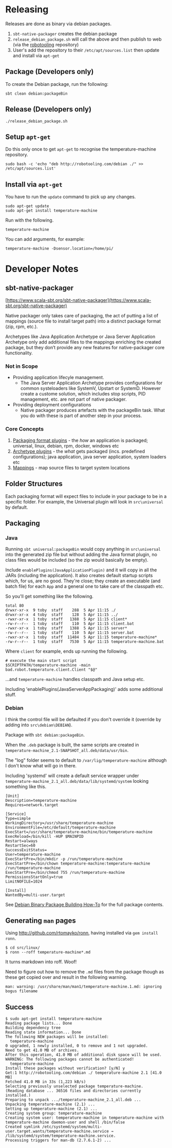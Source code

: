 
# Releasing

Releases are done as binary via debian packages.

1. `sbt-native-packager` creates the debian package
1. `release_debian_package.sh` will call the above and then publish to web (via the [robotooling](http://robotooling.com/maven/bad/robot/temperature-machine/debian/) repository)
1. User's add the repository to their `/etc/apt/sources.list` then update and install via `apt-get`

## Package (Developers only)

To create the Debian package, run the following:
       
    sbt clean debian:packageBin
    

## Release (Developers only)

    ./release_debian_package.sh


## Setup `apt-get`

Do this only once to get `apt-get` to recognise the temperature-machine repository.

    sudo bash -c 'echo "deb http://robotooling.com/debian ./" >> /etc/apt/sources.list'


## Install via `apt-get`

You have to run the `update` command to pick up any changes.

    sudo apt-get update
    sudo apt-get install temperature-machine

Run with the following.

    temperature-machine
    
You can add arguments, for example:

    temperature-machine -Dsensor.location=/home/pi/


# Developer Notes

## sbt-native-packager

[https://www.scala-sbt.org/sbt-native-packager](https://www.scala-sbt.org/sbt-native-packager)

Native packager only takes care of packaging, the act of putting a list of mappings (source file to install target path) into a distinct package format (zip, rpm, etc.).

Archetypes like Java Application Archetype or Java Server Application Archetype only add additional files to the mappings enriching the created package, but they don’t provide any new features for native-packager core functionality.

### Not in Scope

* Providing application lifecyle management.
    * The Java Server Application Archetype provides configurations for common systeloaders like SystemV, Upstart or SystemD. However create a custome solution, which includes stop scripts, PID management, etc. are not part of native packager.
* Providing deployment configurations
    * Native packager produces artefacts with the packageBin task. What you do with these is part of another step in your process.

### Core Concepts

1. [Packaging format plugins](https://www.scala-sbt.org/sbt-native-packager/introduction.html#format-plugins) - the _how_ an application is packaged; universal, linux, debian, rpm, docker, windows etc 
1. [Archetype plugins](https://www.scala-sbt.org/sbt-native-packager/introduction.html#archetype-plugins) - the _what_ gets packaged (incs.  predefined configurations); java application, java server application, system loaders etc
1. [Mappings](https://www.scala-sbt.org/sbt-native-packager/introduction.html#mappings) - map source files to target system locations

## Folder Structures

Each packaging format will expect files to include in your package to be in a specific folder. For example, the Universal plugin will look in `src\universal` by default.


## Packaging

### Java

Running `sbt universal:packageBin` would copy anything in `src\universal` into the generated zip file but without adding the Java format plugin, no class files would be included (so the zip would basically be empty).

Include `enablePlugins(JavaApplicationPlugin)` and it will copy in all the JARs (including the application). It also creates default startup scripts which, for us, are no good. They're close; they create an executable (and batch file) for each `App` and a general one to take care of the classpath etc.

So you'll get something like the following.

    total 80
    drwxr-xr-x  9 toby  staff    288  5 Apr 11:15 ./
    drwxr-xr-x  4 toby  staff    128  5 Apr 11:15 ../
    -rwxr-xr-x  1 toby  staff   1388  5 Apr 11:15 client*
    -rw-r--r--  1 toby  staff    110  5 Apr 11:15 client.bat
    -rwxr-xr-x  1 toby  staff   1388  5 Apr 11:15 server*
    -rw-r--r--  1 toby  staff    110  5 Apr 11:15 server.bat
    -rwxr-xr-x  1 toby  staff  11484  5 Apr 11:15 temperature-machine*
    -rw-r--r--  1 toby  staff   7530  5 Apr 11:15 temperature-machine.bat
    
Where `client` for example, ends up running the following.

    # execute the main start script
    $SCRIPTPATH/temperature-machine -main bad.robot.temperature.client.Client "$@"

...and `temperature-machine` handles classpath and Java setup etc.

Including 'enablePlugins(JavaServerAppPackaging)' adds some additional stuff.

### Debian

I think the control file will be defaulted if you don't override it (override by adding into `src\debian\DEBIAN`).

Package with `sbt debian:packageBin`.

When the `.deb` package is built, the same scripts are created in `temperature-machine_2.1-SNAPSHOT_all.deb/data/usr/bin`.

The "log" folder seems to default to `/var/lig/temperature-machine` although I don't know what will go in there.

Including 'systemd' will create a default service wrapper under `temperature-machine_2.1_all.deb/data/lib/systemd/system` looking something like this.

    [Unit]
    Description=temperature-machine
    Requires=network.target
    
    [Service]
    Type=simple
    WorkingDirectory=/usr/share/temperature-machine
    EnvironmentFile=/etc/default/temperature-machine
    ExecStart=/usr/share/temperature-machine/bin/temperature-machine
    ExecReload=/bin/kill -HUP $MAINPID
    Restart=always
    RestartSec=60
    SuccessExitStatus=
    User=temperature-machine
    ExecStartPre=/bin/mkdir -p /run/temperature-machine
    ExecStartPre=/bin/chown temperature-machine:temperature-machine /run/temperature-machine
    ExecStartPre=/bin/chmod 755 /run/temperature-machine
    PermissionsStartOnly=true
    LimitNOFILE=1024
    
    [Install]
    WantedBy=multi-user.target


See [Debian Binary Package Building How-To](http://tldp.org/HOWTO/html_single/Debian-Binary-Package-Building-HOWTO/#AEN60) for the full package contents.

## Generating `man` pages

Using http://github.com/rtomayko/ronn, having installed via `gem install ronn`.

    $ cd src/linux/
    $ ronn --roff temperature-machine*.md

It turns markdown into roff. Woof!

Need to figure out how to remove the `.md` files from the package though as these get copied over and result in the following warning.

    man: warning: /usr/share/man/man1/temperature-machine.1.md: ignoring bogus filename


## Success

    $ sudo apt-get install temperature-machine
    Reading package lists... Done
    Building dependency tree       
    Reading state information... Done
    The following NEW packages will be installed:
      temperature-machine
    0 upgraded, 1 newly installed, 0 to remove and 1 not upgraded.
    Need to get 41.0 MB of archives.
    After this operation, 41.0 MB of additional disk space will be used.
    WARNING: The following packages cannot be authenticated!
      temperature-machine
    Install these packages without verification? [y/N] y
    Get:1 http://robotooling.com/debian ./ temperature-machine 2.1 [41.0 MB]
    Fetched 41.0 MB in 33s (1,223 kB/s)                                                                                                                                      
    Selecting previously unselected package temperature-machine.
    (Reading database ... 36516 files and directories currently installed.)
    Preparing to unpack .../temperature-machine_2.1_all.deb ...
    Unpacking temperature-machine (2.1) ...
    Setting up temperature-machine (2.1) ...
    Creating system group: temperature-machine
    Creating system user: temperature-machine in temperature-machine with temperature-machine daemon-user and shell /bin/false
    Created symlink /etc/systemd/system/multi-user.target.wants/temperature-machine.service → /lib/systemd/system/temperature-machine.service.
    Processing triggers for man-db (2.7.6.1-2) ...
